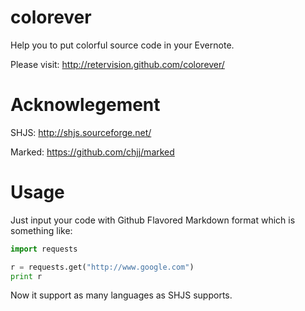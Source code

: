 colorever
=========

Help you to put colorful source code in your Evernote.

Please visit: http://retervision.github.com/colorever/

Acknowlegement
==============
SHJS: http://shjs.sourceforge.net/

Marked: https://github.com/chjj/marked

Usage
=====

Just input your code with Github Flavored Markdown format which is something
like:

```python
import requests

r = requests.get("http://www.google.com")
print r
```

Now it support as many languages as SHJS supports.
